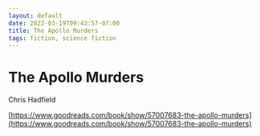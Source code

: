 ```yaml
---
layout: default
date: 2022-03-19T09:43:57-07:00
title: The Apollo Murders
tags: fiction, science fiction
---
```


# The Apollo Murders

Chris Hadfield

[https://www.goodreads.com/book/show/57007683-the-apollo-murders](https://www.goodreads.com/book/show/57007683-the-apollo-murders)
